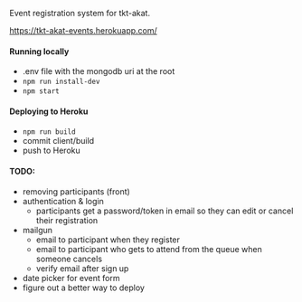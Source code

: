Event registration system for tkt-akat.

https://tkt-akat-events.herokuapp.com/

#### Running locally
- .env file with the mongodb uri at the root
- `npm run install-dev`
- `npm start`

#### Deploying to Heroku
- `npm run build`
- commit client/build
- push to Heroku

#### TODO:
- removing participants (front)
- authentication & login
    - participants get a password/token in email so they can edit or cancel their registration
- mailgun
    - email to participant when they register
    - email to participant who gets to attend from the queue when someone cancels
    - verify email after sign up
- date picker for event form
- figure out a better way to deploy
